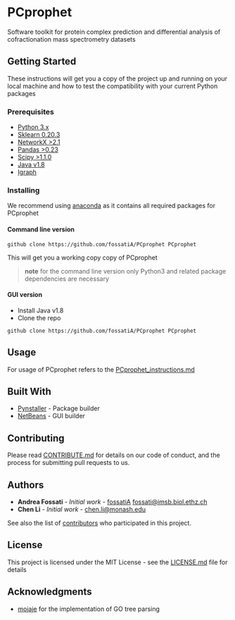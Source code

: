# PCprophet

Software toolkit for protein complex prediction and differential analysis of cofractionation mass spectrometry datasets

## Getting Started

These instructions will get you a copy of the project up and running on your local machine and how to test the compatibility with your current Python packages
### Prerequisites

* [Python 3.x](https://www.python.org)
* [Sklearn 0.20.3](https://pypi.org/project/sklearn/)
* [NetworkX >2.1](https://networkx.github.io)
* [Pandas >0.23](https://pandas.pydata.org)
* [Scipy >1.1.0](https://www.scipy.org)
* [Java v1.8](https://www.java.com)
* [Igraph](https://igraph.org/python/)

### Installing

We recommend using [anaconda](https://www.anaconda.com) as it contains all required packages for PCprophet

#### Command line version

```
github clone https://github.com/fossatiA/PCprophet PCprophet
```
This will get you a working copy copy of PCprophet

> **note** for the command line version only Python3 and related package dependencies are necessary

#### GUI version


- Install Java v1.8
- Clone the repo

```
github clone https://github.com/fossatiA/PCprophet PCprophet
```


## Usage

For usage of PCprophet refers to the [PCprophet_instructions.md](https://github.com/fossatiA/PCprophet/blob/master/PCprophet_instructions.md)


## Built With

* [Pynstaller](https://www.pyinstaller.org) - Package builder
* [NetBeans](https://netbeans.org/) - GUI builder


## Contributing

Please read [CONTRIBUTE.md](https://github.com/fossatiA/PCprophet/blob/master/CONTRIBUTE.md) for details on our code of conduct, and the process for submitting pull requests to us.


## Authors

* **Andrea Fossati** - *Initial work* - [fossatiA](https://github.com/fossatiA) fossati@imsb.biol.ethz.ch
* **Chen Li** - *Initial work* - chen.li@monash.edu

See also the list of [contributors](https://github.com/your/project/contributors) who participated in this project.

## License

This project is licensed under the MIT License - see the [LICENSE.md](LICENSE.md) file for details

## Acknowledgments

* [mojaje](https://github.com/mojaie/pygosemsim) for the implementation of GO tree parsing
